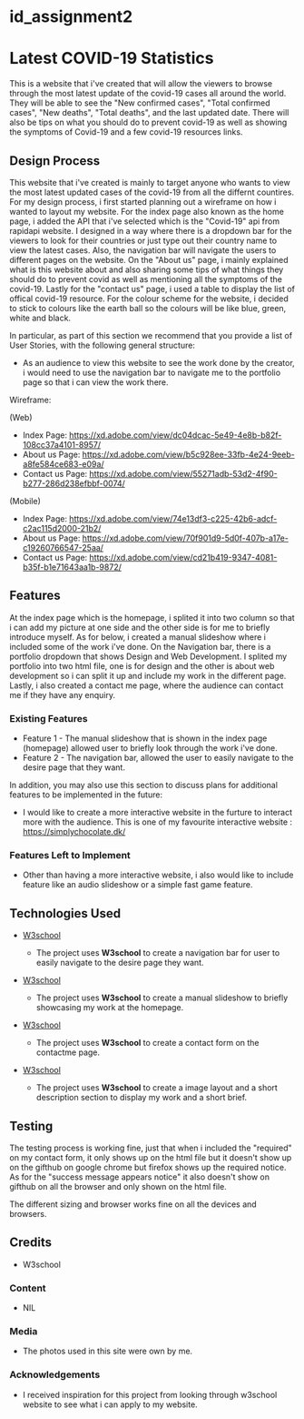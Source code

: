 # id_assignment2

# Latest COVID-19 Statistics

This is a website that i've created that will allow the viewers to browse through the most latest update of the covid-19 cases all around the world. They will be able to see the "New confirmed cases", "Total confirmed cases", "New deaths", "Total deaths", and the last updated date. There will also be tips on what you should do to prevent covid-19 as well as showing the symptoms of Covid-19 and a few covid-19 resources links.

## Design Process

This website that i've created is mainly to target anyone who wants to view the most latest updated cases of the covid-19 from all the differnt countires. For my design process, i first started planning out a wireframe on how i wanted to layout my website. For the index page also known as the home page, i added the API that i've selected which is the "Covid-19" api from rapidapi website. I designed in a way where there is a dropdown bar for the viewers to look for their countries or just type out their country name to view the latest cases. Also, the navigation bar will navigate the users to different pages on the website. On the "About us" page, i mainly explained what is this website about and also sharing some tips of what things they should do to prevent covid as well as mentioning all the symptoms of the covid-19. Lastly for the "contact us" page, i used a table to display the list of offical covid-19 resource. 
For the colour scheme for the website, i decided to stick to colours like the earth ball so the colours will be like blue, green, white and black.


In particular, as part of this section we recommend that you provide a list of User Stories, with the following general structure:
- As an audience to view this website to see the work done by the creator, i would need to use the navigation bar to navigate me to the portfolio page so that i can view the work there.


Wireframe:

(Web)
- Index Page: https://xd.adobe.com/view/dc04dcac-5e49-4e8b-b82f-108cc37a4101-8957/   
- About us Page: https://xd.adobe.com/view/b5c928ee-33fb-4e24-9eeb-a8fe584ce683-e09a/ 
- Contact us Page: https://xd.adobe.com/view/55271adb-53d2-4f90-b277-286d238efbbf-0074/  

(Mobile)
- Index Page: https://xd.adobe.com/view/74e13df3-c225-42b6-adcf-c2ac115d2000-21b2/     
- About us Page: https://xd.adobe.com/view/70f901d9-5d0f-407b-a17e-c19260766547-25aa/   
- Contact us Page: https://xd.adobe.com/view/cd21b419-9347-4081-b35f-b1e71643aa1b-9872/  

## Features

At the index page which is the homepage, i splited it into two column so that i can add my picture at one
side and the other side is for me to briefly introduce myself. As for below, i created a manual slideshow where i included some of the work i've done. 
On the Navigation bar, there is a portfolio dropdown that shows Design and Web Development. I splited my portfolio into two html file, one is for design and the other is about web development so i can split it up and include my work in the different page. Lastly, i also created a contact me page, where the audience can contact me if they have any enquiry.

### Existing Features
- Feature 1 - The manual slideshow that is shown in the index page (homepage) allowed user to briefly look through the work i've done.
- Feature 2 - The navigation bar, allowed the user to easily navigate to the desire page that they want.

In addition, you may also use this section to discuss plans for additional features to be implemented in the future:
- I would like to create a more interactive website in the furture  to interact more with the audience. This is one of my favourite interactive website : https://simplychocolate.dk/

### Features Left to Implement
- Other than having a more interactive website, i also would like to include feature like an audio slideshow or a simple fast game feature.

## Technologies Used



- [W3school](https://www.w3schools.com/css/css_navbar.asp)
    - The project uses **W3school** to create a navigation bar for user to easily navigate to the desire page they want.

- [W3school](https://www.w3schools.com/howto/howto_js_slideshow.asp)
    - The project uses **W3school** to create a manual slideshow to briefly showcasing my work at the homepage.

- [W3school](https://www.w3schools.com/howto/howto_css_contact_form.asp)
    - The project uses **W3school** to create a contact form on the contactme page.

- [W3school](https://www.w3schools.com/howto/howto_css_team.asp)
    - The project uses **W3school** to create a image layout and a short description section to display my work and a short brief.


## Testing

The testing process is working fine, just that when i included the "required" on my contact form, it only shows up on the html file but it doesn't show up on the gifthub on google chrome but firefox shows up the required notice. As for the "success message appears notice" it also doesn't show on gifthub on all the browser and only shown on the html file.

The different sizing and browser works fine on all the devices and browsers.

## Credits
- W3school

### Content
- NIL

### Media
- The photos used in this site were own by me.

### Acknowledgements

- I received inspiration for this project from looking through w3school website to see what i can apply to my website.